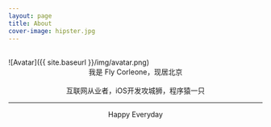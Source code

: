 ```yaml
---
layout: page
title: About
cover-image: hipster.jpg
---
```

<br>
![Avatar]({{ site.baseurl }}/img/avatar.png)
<br>
<center>
我是 Fly Corleone，现居北京
<br>
<br>
互联网从业者，iOS开发攻城狮，程序猿一只
</center>

---

<center>
Happy Everyday
</center>
